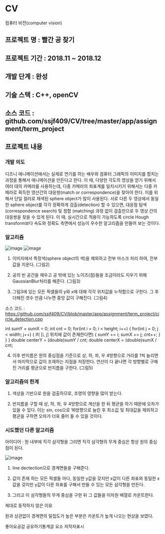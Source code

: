 # CV
컴퓨터 비전(computer vision)


## 프로젝트 명 : 빨간 공 찾기
## 프로젝트 기간 : 2018.11 ~ 2018.12
## 개발 단계 : 완성
## 기술 스택 : C++, openCV
## 소스 코드 : github.com/ssjf409/CV/tree/master/app/assignment/term_project


## 프로젝트 내용
### 개발 의도

디즈니 애니메이션에서는 실제로 연기를 하는 배우와 컴퓨터 그래픽의 이미지를 합치는 과정을 통해서 애니메이션을 만든다고 한다. 이 때, 다양한 각도의 영상을 얻기 위해서 여러 대의 카메라를 사용하는데, 다중 카메라의 좌표계를 일치시키기 위해서는 다중 카메라로 획득한 영산간의 대응쌍(match or correspondence)을 찾아야 한다. 이를 위해서 단일 컬러로 채색된 sphere object가 많이 사용된다. 서로 다른 두 영상에서 동일한 sphere object를 각각 정확하게 검출(detection) 할 수 있으면, 대응점 탐색(correspondence search) 및 정합 (matching) 과정 없이 검출만으로 두 영상 간의 대응쌍을 찾을 수 있게 된다. 이 때, 실시간으로 적용이 가능하도록 circle Hough transform보다 속도와 정확도 측면에서 성능이 우수한 알고리즘을 만들어 보는 것이다.

 

### 알고리즘

![image](https://user-images.githubusercontent.com/35087350/83962384-d39df180-a8d7-11ea-98fe-c76164548b5c.png)
![image](https://user-images.githubusercontent.com/35087350/83962391-dd275980-a8d7-11ea-95c3-d80209d1562f.png)




1. 이미지에서 특정색(sphere object의 색)을 제외하고 전부 마스크 처리 하여, 전부 값을 지운다. (그림2)

 

2. 공의 빈 공간을 채우고 공 밖에 있는 노이즈(점)들을 조금이라도 지우기 위해 GaussianBlur처리를 해준다. (그림3)

 

3. 그림3에 있는 모든 픽셀들의 y와 x에 대해 각각 위치값을 누적합으로 구한다. 그 후 더해진 갯수 만큼 나누면 중앙 값이 구해진다. (그림4)

 

소스 코드 : https://github.com/ssjf409/CV/blob/master/app/assignment/term_project/circle_detection.cpp

int sumY = sumX = 0;
int cnt = 0;
for(int i = 0; i < height; i++) {
  for(int j = 0; j < width; j++) {
    if( [i, j] 위치에 값이 존재한다면) {
      sumY += i;
      sumX += j;
      cnt++;
    }
  }
}
double centerY = (double)sumY / cnt;
double centerX = (double)sumX / cnt;
 

4. 이후 반지름은 원의 중심점을 기준으로 상, 하, 좌, 우 4방향으로 거리를 1씩 늘리면서 마지막으로 값이 조재하는 지점을 저장한다. 연산이 다 끝나면 각 방향별로 구해진 거리를 평균으로 반지름을 구한다. (그림5)

 

 

### 알고리즘의 한계

 

1. 색상을 기반으로 원을 검출하므로, 조명의 영향을 많이 받는다.

 

2. 반지름을 구할 때 상, 하, 좌, 우 4방향으로 계산을 한 뒤 평균을 하기 때문에 오차가 있을 수 있다. 이는 sin, cos으로 16방향으로 늘린 후 최소값 및 최대값을 제외하고 평균을 구하면 오차가 더욱 줄어 들 수 있을 것이다.

 

### 시도했던 다른 알고리즘

 


아이디어 : 원 내부에 직각 삼각형을 그리면 직각 삼각형의 무게 중심은 항상 원의 중심점이 된다.

![image](https://user-images.githubusercontent.com/35087350/83962399-e6b0c180-a8d7-11ea-96f5-930daedac54d.png)


1. line dectection으로 경계면들을 구해준다.

2. 값이 존재 하는 모든 픽셀들 마다, 동일한 y값을 갖지만 x값이 다른 좌표와 동일한 x값을 갖지만 y값이 다른 좌표를 구해서 만들 수 있는 모든 삼각형을 만든다.

3. 그리고 이 삼각형들의 무게 중심을 구한 뒤 그 값들을 이차원 배열로 카운트한다.

 

제대로 동작하지 않은 이유

원과 상관없이 경계면의 밀집도가 높은 부분은 카운트가 높게 나오는 현상을 보였다.


좋아요공감
공유하기통계글 요소
저작자표시
